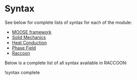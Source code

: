 # Syntax

See below for complete lists of syntax for each of the module:

- [MOOSE framework](syntax/framework.md)
- [Solid Mechanics](syntax/solid_mechanics.md)
- [Heat Conduction](syntax/heat_transfer.md)
- [Phase Field](syntax/phase_field.md)
- [Raccoon](syntax/raccoon.md)

Below is a complete list of all syntax available in RACCOON:

!syntax complete
